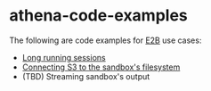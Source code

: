 # athena-code-examples

The following are code examples for [E2B](https://e2b.dev) use cases:
- [Long running sessions](./long-running-sessions/)
- [Connecting S3 to the sandbox's filesystem](./s3-filesystem/)
- (TBD) Streaming sandbox's output